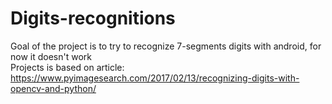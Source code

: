 # Digits-recognitions
Goal of the project is to try to recognize 7-segments digits with android, for now it doesn't work  
Projects is based on article: https://www.pyimagesearch.com/2017/02/13/recognizing-digits-with-opencv-and-python/
